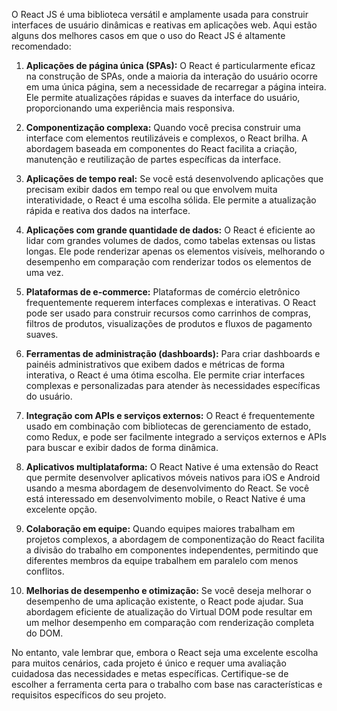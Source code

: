 O React JS é uma biblioteca versátil e amplamente usada para construir interfaces de usuário dinâmicas e reativas em aplicações web. Aqui estão alguns dos melhores casos em que o uso do React JS é altamente recomendado:

1. **Aplicações de página única (SPAs):** O React é particularmente eficaz na construção de SPAs, onde a maioria da interação do usuário ocorre em uma única página, sem a necessidade de recarregar a página inteira. Ele permite atualizações rápidas e suaves da interface do usuário, proporcionando uma experiência mais responsiva.

2. **Componentização complexa:** Quando você precisa construir uma interface com elementos reutilizáveis e complexos, o React brilha. A abordagem baseada em componentes do React facilita a criação, manutenção e reutilização de partes específicas da interface.

3. **Aplicações de tempo real:** Se você está desenvolvendo aplicações que precisam exibir dados em tempo real ou que envolvem muita interatividade, o React é uma escolha sólida. Ele permite a atualização rápida e reativa dos dados na interface.

4. **Aplicações com grande quantidade de dados:** O React é eficiente ao lidar com grandes volumes de dados, como tabelas extensas ou listas longas. Ele pode renderizar apenas os elementos visíveis, melhorando o desempenho em comparação com renderizar todos os elementos de uma vez.

5. **Plataformas de e-commerce:** Plataformas de comércio eletrônico frequentemente requerem interfaces complexas e interativas. O React pode ser usado para construir recursos como carrinhos de compras, filtros de produtos, visualizações de produtos e fluxos de pagamento suaves.

6. **Ferramentas de administração (dashboards):** Para criar dashboards e painéis administrativos que exibem dados e métricas de forma interativa, o React é uma ótima escolha. Ele permite criar interfaces complexas e personalizadas para atender às necessidades específicas do usuário.

7. **Integração com APIs e serviços externos:** O React é frequentemente usado em combinação com bibliotecas de gerenciamento de estado, como Redux, e pode ser facilmente integrado a serviços externos e APIs para buscar e exibir dados de forma dinâmica.

8. **Aplicativos multiplataforma:** O React Native é uma extensão do React que permite desenvolver aplicativos móveis nativos para iOS e Android usando a mesma abordagem de desenvolvimento do React. Se você está interessado em desenvolvimento mobile, o React Native é uma excelente opção.

9. **Colaboração em equipe:** Quando equipes maiores trabalham em projetos complexos, a abordagem de componentização do React facilita a divisão do trabalho em componentes independentes, permitindo que diferentes membros da equipe trabalhem em paralelo com menos conflitos.

10. **Melhorias de desempenho e otimização:** Se você deseja melhorar o desempenho de uma aplicação existente, o React pode ajudar. Sua abordagem eficiente de atualização do Virtual DOM pode resultar em um melhor desempenho em comparação com renderização completa do DOM.

No entanto, vale lembrar que, embora o React seja uma excelente escolha para muitos cenários, cada projeto é único e requer uma avaliação cuidadosa das necessidades e metas específicas. Certifique-se de escolher a ferramenta certa para o trabalho com base nas características e requisitos específicos do seu projeto.